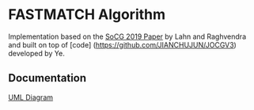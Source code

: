 # FASTMATCH Algorithm
Implementation based on the [SoCG 2019 Paper](https://drops.dagstuhl.de/opus/volltexte/2019/10452/pdf/LIPIcs-SoCG-2019-48.pdf) by Lahn and Raghvendra and built on top of [code] (https://github.com/JIANCHUJUN/JOCGV3) developed by Ye.

## Documentation
[UML Diagram](https://app.lucidchart.com/documents/edit/326ed988-99a0-45b4-977b-5ea26e415a4c/0_0)
